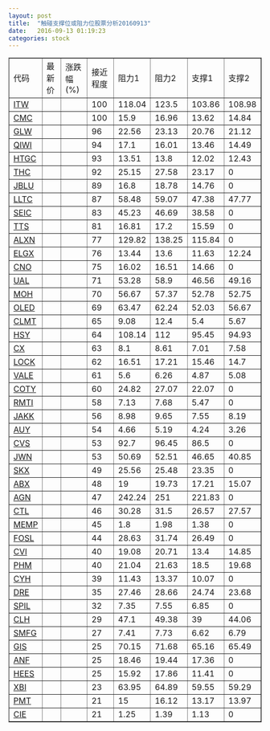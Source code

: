 ```yaml
---
layout: post
title:  "触碰支撑位或阻力位股票分析20160913"
date:   2016-09-13 01:19:23
categories: stock
---
```

<script type="text/javascript">
var stockList = []
stockList.push('gb_itw');
stockList.push('gb_cmc');
stockList.push('gb_glw');
stockList.push('gb_qiwi');
stockList.push('gb_htgc');
stockList.push('gb_thc');
stockList.push('gb_jblu');
stockList.push('gb_lltc');
stockList.push('gb_seic');
stockList.push('gb_tts');
stockList.push('gb_alxn');
stockList.push('gb_elgx');
stockList.push('gb_cno');
stockList.push('gb_ual');
stockList.push('gb_moh');
stockList.push('gb_oled');
stockList.push('gb_clmt');
stockList.push('gb_hsy');
stockList.push('gb_cx');
stockList.push('gb_lock');
stockList.push('gb_vale');
stockList.push('gb_coty');
stockList.push('gb_rmti');
stockList.push('gb_jakk');
stockList.push('gb_auy');
stockList.push('gb_cvs');
stockList.push('gb_jwn');
stockList.push('gb_skx');
stockList.push('gb_abx');
stockList.push('gb_agn');
stockList.push('gb_ctl');
stockList.push('gb_memp');
stockList.push('gb_fosl');
stockList.push('gb_cvi');
stockList.push('gb_phm');
stockList.push('gb_cyh');
stockList.push('gb_dre');
stockList.push('gb_spil');
stockList.push('gb_clh');
stockList.push('gb_smfg');
stockList.push('gb_gis');
stockList.push('gb_anf');
stockList.push('gb_hees');
stockList.push('gb_xbi');
stockList.push('gb_pmt');
stockList.push('gb_cie');
</script>
<table border="1">
 <tr>
 <td>代码</td>
 <td>最新价</td>
 <td>涨跌幅(%)</td>
 <td>接近程度</td>
 <td>阻力1</td>
 <td>阻力2</td>
 <td>支撑1</td>
 <td>支撑2</td>
</tr>
  <tr id="itw" class="red">
  <td><a href="http://stock.finance.sina.com.cn/usstock/quotes/ITW.html" target="_blank">ITW</a></td><td></td><td></td><td>100</td><td>118.04</td><td>123.5</td><td>103.86</td><td>108.98</td></tr>
  <tr id="cmc" class="green">
  <td><a href="http://stock.finance.sina.com.cn/usstock/quotes/CMC.html" target="_blank">CMC</a></td><td></td><td></td><td>100</td><td>15.9</td><td>16.96</td><td>13.62</td><td>14.84</td></tr>
  <tr id="glw" class="red">
  <td><a href="http://stock.finance.sina.com.cn/usstock/quotes/GLW.html" target="_blank">GLW</a></td><td></td><td></td><td>96</td><td>22.56</td><td>23.13</td><td>20.76</td><td>21.12</td></tr>
  <tr id="qiwi" class="green">
  <td><a href="http://stock.finance.sina.com.cn/usstock/quotes/QIWI.html" target="_blank">QIWI</a></td><td></td><td></td><td>94</td><td>17.1</td><td>16.01</td><td>13.46</td><td>14.49</td></tr>
  <tr id="htgc" class="red">
  <td><a href="http://stock.finance.sina.com.cn/usstock/quotes/HTGC.html" target="_blank">HTGC</a></td><td></td><td></td><td>93</td><td>13.51</td><td>13.8</td><td>12.02</td><td>12.43</td></tr>
  <tr id="thc" class="green">
  <td><a href="http://stock.finance.sina.com.cn/usstock/quotes/THC.html" target="_blank">THC</a></td><td></td><td></td><td>92</td><td>25.15</td><td>27.58</td><td>23.17</td><td>0</td></tr>
  <tr id="jblu" class="red">
  <td><a href="http://stock.finance.sina.com.cn/usstock/quotes/JBLU.html" target="_blank">JBLU</a></td><td></td><td></td><td>89</td><td>16.8</td><td>18.78</td><td>14.76</td><td>0</td></tr>
  <tr id="lltc" class="red">
  <td><a href="http://stock.finance.sina.com.cn/usstock/quotes/LLTC.html" target="_blank">LLTC</a></td><td></td><td></td><td>87</td><td>58.48</td><td>59.07</td><td>47.38</td><td>47.77</td></tr>
  <tr id="seic" class="red">
  <td><a href="http://stock.finance.sina.com.cn/usstock/quotes/SEIC.html" target="_blank">SEIC</a></td><td></td><td></td><td>83</td><td>45.23</td><td>46.69</td><td>38.58</td><td>0</td></tr>
  <tr id="tts" class="green">
  <td><a href="http://stock.finance.sina.com.cn/usstock/quotes/TTS.html" target="_blank">TTS</a></td><td></td><td></td><td>81</td><td>16.81</td><td>17.2</td><td>15.59</td><td>0</td></tr>
  <tr id="alxn" class="red">
  <td><a href="http://stock.finance.sina.com.cn/usstock/quotes/ALXN.html" target="_blank">ALXN</a></td><td></td><td></td><td>77</td><td>129.82</td><td>138.25</td><td>115.84</td><td>0</td></tr>
  <tr id="elgx" class="green">
  <td><a href="http://stock.finance.sina.com.cn/usstock/quotes/ELGX.html" target="_blank">ELGX</a></td><td></td><td></td><td>76</td><td>13.44</td><td>13.6</td><td>11.63</td><td>12.24</td></tr>
  <tr id="cno" class="red">
  <td><a href="http://stock.finance.sina.com.cn/usstock/quotes/CNO.html" target="_blank">CNO</a></td><td></td><td></td><td>75</td><td>16.02</td><td>16.51</td><td>14.66</td><td>0</td></tr>
  <tr id="ual" class="red">
  <td><a href="http://stock.finance.sina.com.cn/usstock/quotes/UAL.html" target="_blank">UAL</a></td><td></td><td></td><td>71</td><td>53.28</td><td>58.9</td><td>46.56</td><td>49.16</td></tr>
  <tr id="moh" class="red">
  <td><a href="http://stock.finance.sina.com.cn/usstock/quotes/MOH.html" target="_blank">MOH</a></td><td></td><td></td><td>70</td><td>56.67</td><td>57.37</td><td>52.78</td><td>52.75</td></tr>
  <tr id="oled" class="green">
  <td><a href="http://stock.finance.sina.com.cn/usstock/quotes/OLED.html" target="_blank">OLED</a></td><td></td><td></td><td>69</td><td>63.47</td><td>62.24</td><td>52.03</td><td>56.67</td></tr>
  <tr id="clmt" class="green">
  <td><a href="http://stock.finance.sina.com.cn/usstock/quotes/CLMT.html" target="_blank">CLMT</a></td><td></td><td></td><td>65</td><td>9.08</td><td>12.4</td><td>5.4</td><td>5.67</td></tr>
  <tr id="hsy" class="green">
  <td><a href="http://stock.finance.sina.com.cn/usstock/quotes/HSY.html" target="_blank">HSY</a></td><td></td><td></td><td>64</td><td>108.14</td><td>112</td><td>95.45</td><td>94.93</td></tr>
  <tr id="cx" class="red">
  <td><a href="http://stock.finance.sina.com.cn/usstock/quotes/CX.html" target="_blank">CX</a></td><td></td><td></td><td>63</td><td>8.1</td><td>8.61</td><td>7.01</td><td>7.58</td></tr>
  <tr id="lock" class="green">
  <td><a href="http://stock.finance.sina.com.cn/usstock/quotes/LOCK.html" target="_blank">LOCK</a></td><td></td><td></td><td>62</td><td>16.51</td><td>17.21</td><td>15.46</td><td>14.7</td></tr>
  <tr id="vale" class="green">
  <td><a href="http://stock.finance.sina.com.cn/usstock/quotes/VALE.html" target="_blank">VALE</a></td><td></td><td></td><td>61</td><td>5.6</td><td>6.26</td><td>4.87</td><td>5.08</td></tr>
  <tr id="coty" class="red">
  <td><a href="http://stock.finance.sina.com.cn/usstock/quotes/COTY.html" target="_blank">COTY</a></td><td></td><td></td><td>60</td><td>24.82</td><td>27.07</td><td>22.07</td><td>0</td></tr>
  <tr id="rmti" class="red">
  <td><a href="http://stock.finance.sina.com.cn/usstock/quotes/RMTI.html" target="_blank">RMTI</a></td><td></td><td></td><td>58</td><td>7.13</td><td>7.68</td><td>5.47</td><td>0</td></tr>
  <tr id="jakk" class="red">
  <td><a href="http://stock.finance.sina.com.cn/usstock/quotes/JAKK.html" target="_blank">JAKK</a></td><td></td><td></td><td>56</td><td>8.98</td><td>9.65</td><td>7.55</td><td>8.19</td></tr>
  <tr id="auy" class="green">
  <td><a href="http://stock.finance.sina.com.cn/usstock/quotes/AUY.html" target="_blank">AUY</a></td><td></td><td></td><td>54</td><td>4.66</td><td>5.19</td><td>4.24</td><td>3.26</td></tr>
  <tr id="cvs" class="red">
  <td><a href="http://stock.finance.sina.com.cn/usstock/quotes/CVS.html" target="_blank">CVS</a></td><td></td><td></td><td>53</td><td>92.7</td><td>96.45</td><td>86.5</td><td>0</td></tr>
  <tr id="jwn" class="red">
  <td><a href="http://stock.finance.sina.com.cn/usstock/quotes/JWN.html" target="_blank">JWN</a></td><td></td><td></td><td>53</td><td>50.69</td><td>52.51</td><td>46.65</td><td>40.85</td></tr>
  <tr id="skx" class="green">
  <td><a href="http://stock.finance.sina.com.cn/usstock/quotes/SKX.html" target="_blank">SKX</a></td><td></td><td></td><td>49</td><td>25.56</td><td>25.48</td><td>23.35</td><td>0</td></tr>
  <tr id="abx" class="green">
  <td><a href="http://stock.finance.sina.com.cn/usstock/quotes/ABX.html" target="_blank">ABX</a></td><td></td><td></td><td>48</td><td>19</td><td>19.73</td><td>17.21</td><td>15.07</td></tr>
  <tr id="agn" class="red">
  <td><a href="http://stock.finance.sina.com.cn/usstock/quotes/AGN.html" target="_blank">AGN</a></td><td></td><td></td><td>47</td><td>242.24</td><td>251</td><td>221.83</td><td>0</td></tr>
  <tr id="ctl" class="green">
  <td><a href="http://stock.finance.sina.com.cn/usstock/quotes/CTL.html" target="_blank">CTL</a></td><td></td><td></td><td>46</td><td>30.28</td><td>31.5</td><td>26.57</td><td>27.57</td></tr>
  <tr id="memp" class="red">
  <td><a href="http://stock.finance.sina.com.cn/usstock/quotes/MEMP.html" target="_blank">MEMP</a></td><td></td><td></td><td>45</td><td>1.8</td><td>1.98</td><td>1.38</td><td>0</td></tr>
  <tr id="fosl" class="green">
  <td><a href="http://stock.finance.sina.com.cn/usstock/quotes/FOSL.html" target="_blank">FOSL</a></td><td></td><td></td><td>44</td><td>28.63</td><td>31.74</td><td>26.49</td><td>0</td></tr>
  <tr id="cvi" class="green">
  <td><a href="http://stock.finance.sina.com.cn/usstock/quotes/CVI.html" target="_blank">CVI</a></td><td></td><td></td><td>40</td><td>19.08</td><td>20.71</td><td>13.4</td><td>14.85</td></tr>
  <tr id="phm" class="green">
  <td><a href="http://stock.finance.sina.com.cn/usstock/quotes/PHM.html" target="_blank">PHM</a></td><td></td><td></td><td>40</td><td>21.04</td><td>21.63</td><td>18.5</td><td>19.68</td></tr>
  <tr id="cyh" class="red">
  <td><a href="http://stock.finance.sina.com.cn/usstock/quotes/CYH.html" target="_blank">CYH</a></td><td></td><td></td><td>39</td><td>11.43</td><td>13.37</td><td>10.07</td><td>0</td></tr>
  <tr id="dre" class="red">
  <td><a href="http://stock.finance.sina.com.cn/usstock/quotes/DRE.html" target="_blank">DRE</a></td><td></td><td></td><td>35</td><td>27.46</td><td>28.66</td><td>24.74</td><td>23.68</td></tr>
  <tr id="spil" class="red">
  <td><a href="http://stock.finance.sina.com.cn/usstock/quotes/SPIL.html" target="_blank">SPIL</a></td><td></td><td></td><td>32</td><td>7.35</td><td>7.55</td><td>6.85</td><td>0</td></tr>
  <tr id="clh" class="green">
  <td><a href="http://stock.finance.sina.com.cn/usstock/quotes/CLH.html" target="_blank">CLH</a></td><td></td><td></td><td>29</td><td>47.1</td><td>49.38</td><td>39</td><td>44.06</td></tr>
  <tr id="smfg" class="green">
  <td><a href="http://stock.finance.sina.com.cn/usstock/quotes/SMFG.html" target="_blank">SMFG</a></td><td></td><td></td><td>27</td><td>7.41</td><td>7.73</td><td>6.62</td><td>6.79</td></tr>
  <tr id="gis" class="green">
  <td><a href="http://stock.finance.sina.com.cn/usstock/quotes/GIS.html" target="_blank">GIS</a></td><td></td><td></td><td>25</td><td>70.15</td><td>71.68</td><td>65.16</td><td>65.49</td></tr>
  <tr id="anf" class="green">
  <td><a href="http://stock.finance.sina.com.cn/usstock/quotes/ANF.html" target="_blank">ANF</a></td><td></td><td></td><td>25</td><td>18.46</td><td>19.44</td><td>17.36</td><td>0</td></tr>
  <tr id="hees" class="red">
  <td><a href="http://stock.finance.sina.com.cn/usstock/quotes/HEES.html" target="_blank">HEES</a></td><td></td><td></td><td>25</td><td>15.92</td><td>17.86</td><td>11.41</td><td>0</td></tr>
  <tr id="xbi" class="red">
  <td><a href="http://stock.finance.sina.com.cn/usstock/quotes/XBI.html" target="_blank">XBI</a></td><td></td><td></td><td>23</td><td>63.95</td><td>64.89</td><td>59.55</td><td>59.29</td></tr>
  <tr id="pmt" class="green">
  <td><a href="http://stock.finance.sina.com.cn/usstock/quotes/PMT.html" target="_blank">PMT</a></td><td></td><td></td><td>21</td><td>15</td><td>16.12</td><td>13.17</td><td>13.97</td></tr>
  <tr id="cie" class="red">
  <td><a href="http://stock.finance.sina.com.cn/usstock/quotes/CIE.html" target="_blank">CIE</a></td><td></td><td></td><td>21</td><td>1.25</td><td>1.39</td><td>1.13</td><td>0</td></tr>
</table>
